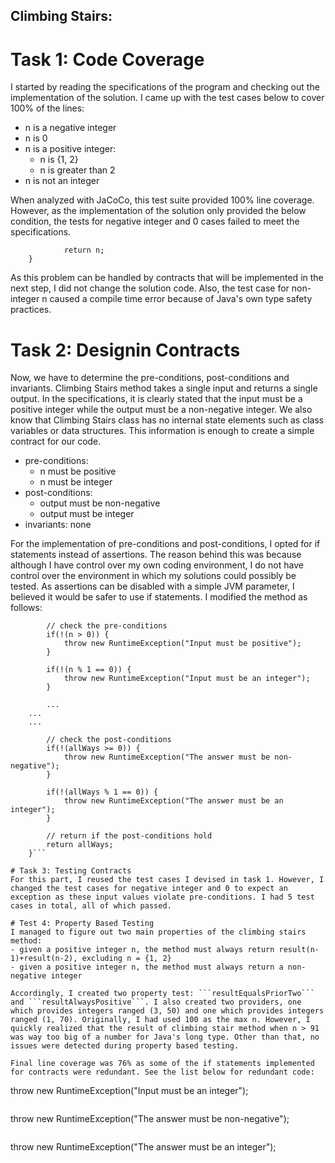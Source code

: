 ## Climbing Stairs:

# Task 1: Code Coverage
I started by reading the specifications of the program and checking out the implementation of the solution. I came up with the test cases below to cover 100% of the lines:
- n is a negative integer
- n is 0
- n is a positive integer:
	- n is {1, 2}
	- n is greater than 2
- n is not an integer 

When analyzed with JaCoCo, this test suite provided 100% line coverage. However, as the implementation of the solution only provided the below condition, the tests for negative integer and 0 cases failed to meet the specifications.

```if (n <= 2) {
            return n;
    }
```

As this problem can be handled by contracts that will be implemented in the next step, I did not change the solution code. Also, the test case for non-integer n caused a compile time error because of Java's own type safety practices.

# Task 2: Designin Contracts
Now, we have to determine the pre-conditions, post-conditions and invariants. Climbing Stairs method takes a single input and returns a single output. In the specifications, it is clearly stated that the input must be a positive integer while the output must be a non-negative integer. We also know that Climbing Stairs class has no internal state elements such as class variables or data structures. This information is enough to create a simple contract for our code.

- pre-conditions:
	- n must be positive
	- n must be integer
- post-conditions:
	- output must be non-negative
	- output must be integer
- invariants: none

For the implementation of pre-conditions and post-conditions, I opted for if statements instead of assertions. The reason behind this was because although I have control over my own coding environment, I do not have control over the environment in which my solutions could possibly be tested. As assertions can be disabled with a simple JVM parameter, I believed it would be safer to use if statements. I modified the method as follows:

```public long climbStairs(int n) {
        // check the pre-conditions
        if(!(n > 0)) {
            throw new RuntimeException("Input must be positive");
        }

        if(!(n % 1 == 0)) {
            throw new RuntimeException("Input must be an integer");
        }

        ...
	...
	...
        
        // check the post-conditions
        if(!(allWays >= 0)) {
            throw new RuntimeException("The answer must be non-negative");
        }

        if(!(allWays % 1 == 0)) {
            throw new RuntimeException("The answer must be an integer");
        }

        // return if the post-conditions hold
        return allWays;
    }```

# Task 3: Testing Contracts
For this part, I reused the test cases I devised in task 1. However, I changed the test cases for negative integer and 0 to expect an exception as these input values violate pre-conditions. I had 5 test cases in total, all of which passed.

# Test 4: Property Based Testing
I managed to figure out two main properties of the climbing stairs method:
- given a positive integer n, the method must always return result(n-1)+result(n-2), excluding n = {1, 2}
- given a positive integer n, the method must always return a non-negative integer

Accordingly, I created two property test: ```resultEqualsPriorTwo``` and ```resultAlwaysPositive```. I also created two providers, one which provides integers ranged (3, 50) and one which provides integers ranged (1, 70). Originally, I had used 100 as the max n. However, I quickly realized that the result of climbing stair method when n > 91 was way too big of a number for Java's long type. Other than that, no issues were detected during property based testing.

Final line coverage was 76% as some of the if statements implemented for contracts were redundant. See the list below for redundant code:

```
throw new RuntimeException("Input must be an integer");
``` was not read because Java's type safety practices does not allow to pass a non-int to a method that expects an int.

```
throw new RuntimeException("The answer must be non-negative");
``` was not read because the method works in a way that satisfies this post-condition in every tested case.

```
throw new RuntimeException("The answer must be an integer");
``` was not read because the method works in a way that satisfies this post-condition in every tested case.

